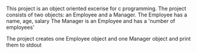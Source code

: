 This project is an object oriented excerise for c programming.
The project consists of two objects: an Employee and a Manager.
The Employee has a name, age, salary
The Manager is an Employee and has a 'number of employees'

The project creates one Employee object and one Manager object and print them to stdout

